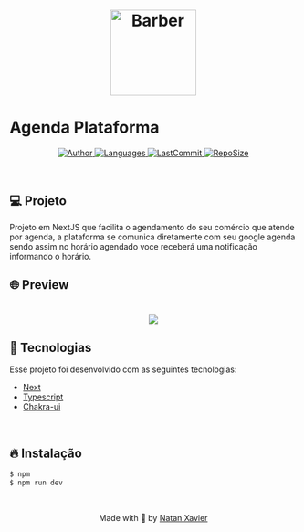 <h1 align="center">
  <img alt="Barber" title="#delicinha" src="github/logo.png" width="150px" borderRadius="20px" />
</h1>

# Agenda Plataforma 

<p align="center">
  <a href="https://github.com/nataxaa">
    <img alt="Author" src="https://img.shields.io/badge/author-nataxaa-33A1F2?style=flat-square">
  </a>

  <a href="#">
    <img alt="Languages" src="https://img.shields.io/github/languages/count/nataxaa/ignitecall-Next?color=33A1F2&style=flat-square">
  </a>

  <a href="https://github.com/nataxaa/BarberShop/commits/master">
    <img alt="LastCommit" src="https://img.shields.io/github/last-commit/nataxaa/ignitecall-Next?color=33A1F2&style=flat-square">
  </a>

  <a href="#">
    <img alt="RepoSize" src="https://img.shields.io/github/repo-size/nataxaa/ignitecall-Next?color=33A1F2&style=flat-square">
  </a>

</p>

<br />

## 💻 Projeto

Projeto em NextJS que facilita o agendamento do seu comércio que atende por agenda, a plataforma se comunica diretamente com seu google agenda 
sendo assim no horário agendado voce receberá uma notificação informando o horário.
<br />

## 🌐 Preview

<h1 align="center">
    <img src="github/video.gif" />
</h1>

## 🚀 Tecnologias

Esse projeto foi desenvolvido com as seguintes tecnologias:

- [Next](https://nextjs.org/)
- [Typescript](https://www.typescriptlang.org/)
- [Chakra-ui](https://chakra-ui.com/)

<br />

## 🔥 Instalação
```bash
$ npm
$ npm run dev
```
<br/>

<p align="center">
  Made with 💙 by <a href="https://www.linkedin.com/in/natan-xavier-a266a0228/"> Natan Xavier </a>
</p>
